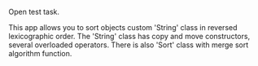 Open test task.

This app allows you to sort objects custom 'String' class in reversed lexicographic order.
The 'String' class has copy and move constructors, several overloaded operators.
There is also 'Sort' class with merge sort algorithm function.
